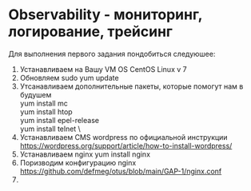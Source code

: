 # Observability - мониторинг, логирование, трейсинг
Для выполнения первого задания пондобиться следуюшее:
1) Устанавливаем на Вашу VM OS CentOS Linux v 7
2) Обновляем sudo yum update
3) Утсанавливаем  дополнительные пакеты, которые помогут нам в будушем \
    yum install mc \
    yum install htop \
    yum install epel-release \
    yum install telnet \
4) Устанавливаем CMS wordpress по официальной инструкции https://wordpress.org/support/article/how-to-install-wordpress/
5) Устанавливаем nginx yum install nginx
6) Поризводим конфигурацию nginx https://github.com/defmeg/otus/blob/main/GAP-1/nginx.conf
7) 
